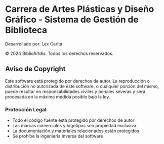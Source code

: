 # Carrera de Artes Plásticas y Diseño Gráfico - Sistema de Gestión de Biblioteca

Desarrollado por: Lex Carita

© 2024 BiblioArtdis. Todos los derechos reservados.

## Aviso de Copyright

Este software está protegido por derechos de autor. La reproducción o distribución no autorizada de este software, o cualquier porción del mismo, puede resultar en responsabilidades civiles y penales severas y será procesada en la máxima medida posible bajo la ley.

### Protección Legal

- Todo el código fuente está protegido por derechos de autor
- Las marcas comerciales y logotipos son propiedad exclusiva
- La documentación y materiales relacionados están protegidos
- Se prohíbe la ingeniería inversa del software
